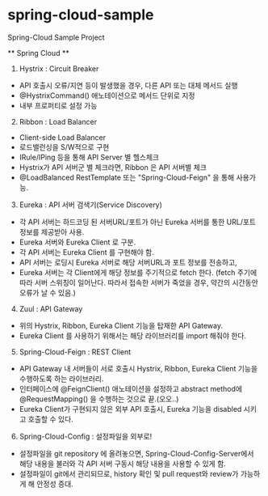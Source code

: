 # spring-cloud-sample
Spring-Cloud Sample Project

** Spring Cloud **

1. Hystrix : Circuit Breaker
 - API 호출시 오류/지연 등이 발생했을 경우, 다른 API 또는 대체 메서드 실행
 - @HystrixCommand() 애노테이션으로 메서드 단위로 지정
 - 내부 프로퍼티로 설정 가능

2. Ribbon : Load Balancer
 - Client-side Load Balancer
 - 로드밸런싱을 S/W적으로 구현
 - IRule/IPing 등을 통해 API Server 별 헬스체크
 - Hystrix가 API 서버군 별 체크라면, Ribbon 은 API 서버별 체크
 - @LoadBalanced RestTemplate 또는 "Spring-Cloud-Feign" 을 통해 사용가능.

3. Eureka : API 서버 검색기(Service Discovery)
 - 각 API 서버는 하드코딩 된 서버URL/포트가 아닌 Eureka 서버를 통한 URL/포트 정보를 제공받아 사용.
 - Eureka 서버와 Eureka Client 로 구분.
 - 각 API 서버는 Eureka Client 를 구현해야 함.
 - API 서버는 로딩시 Eureka 서버로 해당 서버URL과 포트 정보를 전송하고,
 - Eureka 서버는 각 Client에게 해당 정보를 주기적으로 fetch 한다. (fetch 주기에 따라 서버 스위칭이 일어난다. 따라서 접속한 서버가 죽었을 경우, 약간의 시간동안 오류가 날 수 있음.)

4. Zuul : API Gateway
 - 위의 Hystrix, Ribbon, Eureka Client 기능을 탑재한 API Gateway.
 - Eureka Client 를 사용하기 위해서는 해당 라이브러리를 import 해줘야 한다.

5. Spring-Cloud-Feign : REST Client
 - API Gateway 내 서버들이 서로 호출시 Hystrix, Ribbon, Eureka Client 기능을 수행하도록 하는 라이브러리.
 - 인터페이스에 @FeignClient() 애노테이션을 설정하고 abstract method에 @RequestMapping() 을 수행하는 것으로 끝.(오오..)
 - Eureka Client가 구현되지 않은 외부 API 호출시, Eureka 기능을 disabled 시키고 호출할 수 있다.

6. Spring-Cloud-Config : 설정파일을 외부로!
 - 설정파일을 git repository 에 올려놓으면, Spring-Cloud-Config-Server에서 해당 내용을 불러와 각 API 서버 구동시 해당 내용을 사용할 수 있게 함.
 - 설정파일이 git에서 관리되므로, history 확인 및 pull request와 review가 가능하게 해 안정성 증대.
